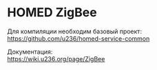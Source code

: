 # HOMED ZigBee

Для компиляции необходим базовый проект:\
https://github.com/u236/homed-service-common

Документация:\
https://wiki.u236.org/page/ZigBee
